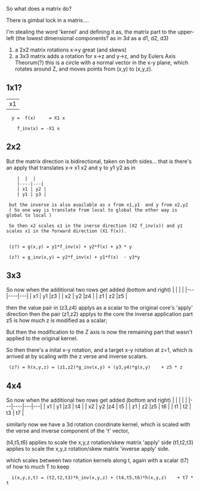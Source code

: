 

So what does a matrix do?  

There is gimbal lock in a matrix....

I'm stealing the word 'kernel' and defining it as, the matrix part to the upper-left (the lowest dimensional components?  as in 3d as a d1, d2, d3)



1) a 2x2 matrix rotations x->y great (and skews)
2) a 3x3 matrix adds a rotation for x->z and y->z, and by Eulers Axis Theorum(?) this is a circle with a normal vector in the x-y plane,
which rotates around Z, and moves points from (x,y) to (x,y,z).

## 1x1?

  |  |
  |----|
  | x1  |
  
  
      y =  f(x)     = X1 x 
      
        f_inv(x) = -X1 x 


## 2x2

   But the matrix direction is bidirectional, taken on both sides...
     that is there's an apply that translates x-> x1 x2 and y to y1 y2   as in
     
        |  |  |
        |----|---|
        | x1 | y2 |
        | y1 | y3 |
        
     but the inverse is also available as x from x1,y1  and y from x2,y2 
     ( So one way is translate from local to global the other way is global to local )
     
     So then x2 scales x1 in the inerse direction (X2 f_inv(x)) and y1 scales x1 in the forward direction (X1 f(x)).
     
    
     (z?) = g(x,y) = y1*f_inv(x) + y2*f(x) + y3 * y
     
     (z?) = g_inv(x,y) = y2*f_inv(x) + y1*f(x)  - y3*y
     
## 3x3 

  So now when the additional two rows get added (bottom and right)
        |  |  |  |
        |---|----|---|
        | x1 | y1 |z3 |
        | x2 | y2 |z4 |
        | z1 | z2 |z5 |

  then the value pair in (z3,z4) applys as a scalar to the original core's 'apply' direction
  then the pair (z1,z2) applys to the core the inverse application part
  z5 is how much z is modified as a scalar; 
  
  But then the modification to the Z axis is now the remaining part that wasn't applied to the original kernel.
  
  So then there's a inital x-y rotation, and a target x-y rotation at z=1, which is arrived at by scaling with the z verse and inverse scalars.


     (z?) = h(x,y,z) = (z1,z2)*g_inv(x,y) + (y3,y4)*g(x,y)    + z5 * z

  
  
## 4x4  
  
  So now when the additional two rows get added (bottom and right)
        |  |  |  |  |
        |---|----|---|---|
        | x1 | y1 |z3 | t4 |
        | x2 | y2 |z4 | t5 |
        | z1 | z2 |z5 | t6 |
        | t1 | t2 | t3 | t7 |
  
  similarly now we have a 3d rotation coordinate kernel, which is scaled with the verse and inverse component of the 't' vector, 
  
  (t4,t5,t6) applies to scale the x,y,z rotation/skew matrix  'apply' side
  (t1,t2,t3) applies to scale the x,y,z rotation/skew matrix 'inverse apply' side.
  
  which scales between two rotation kernels along t, again with a scalar (t7) of how to much T to keep 
  

      i(x,y,z,t) = (t2,t2,t3)*h_inv(x,y,z) + (t4,t5,t6)*h(x,y,z)    + t7 * t



